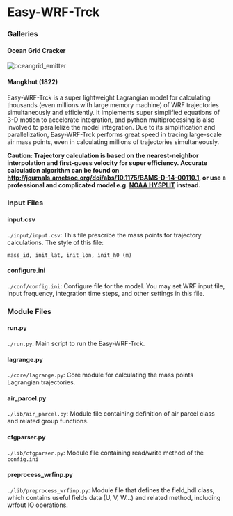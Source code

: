 # Easy-WRF-Trck

### Galleries

#### Ocean Grid Cracker
<img src="https://raw.githubusercontent.com/Novarizark/easy-wrf-trck/master/fig/oceangrid.bmp.gif" alt="oceangrid_emitter" align=center />

#### Mangkhut (1822) 

Easy-WRF-Trck is a super lightweight Lagrangian model for calculating thousands (even millions with large memory machine) of WRF trajectories simultaneously and efficiently. 
It implements super simplified equations of 3-D motion to accelerate integration, and python multiprocessing is also involved to parallelize the model integration.
Due to its simplification and parallelization, Easy-WRF-Trck performs great speed in tracing large-scale air mass points, even in calculating millions of trajectories simultaneously.

**Caution: Trajectory calculation is based on the nearest-neighbor interpolation and first-guess velocity for super efficiency. Accurate calculation algorithm can be found on http://journals.ametsoc.org/doi/abs/10.1175/BAMS-D-14-00110.1, or use a professional and complicated model e.g. [NOAA HYSPLIT](https://www.ready.noaa.gov/HYSPLIT.php) instead.**

### Input Files

#### input.csv
`./input/input.csv`: This file prescribe the mass points for trajectory calculations. The style of this file:

```
mass_id, init_lat, init_lon, init_h0 (m)
```

#### configure.ini
`./conf/config.ini`: Configure file for the model. You may set WRF input file, input frequency, integration time steps, and other settings in this file.



### Module Files

#### run.py
`./run.py`: Main script to run the Easy-WRF-Trck. 

#### lagrange.py
`./core/lagrange.py`: Core module for calculating the mass points Lagrangian trajectories.

#### air_parcel.py
`./lib/air_parcel.py`: Module file containing definition of air parcel class and related group functions.

#### cfgparser.py
`./lib/cfgparser.py`: Module file containing read/write method of the `config.ini`

#### preprocess_wrfinp.py
`./lib/preprocess_wrfinp.py`: Module file that defines the field_hdl class, which contains useful fields data (U, V, W...) and related method, including wrfout IO operations.

